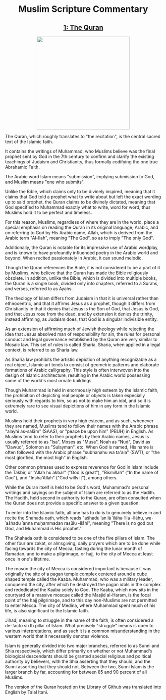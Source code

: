 <h1 align="center">Muslim Scripture Commentary</h1>

<h2 align="center"><a href="https://raw.githubusercontent.com/Atlas-of-Kaeon/The-One-Library/master/The%20One%20Library/1%20-%20Core/1%20-%20Literature/1%20-%20Texts/1%20-%20Scripture/1%20-%20Abrahamic/2%20-%20Islam/1%20-%20The%20Quran/The%20Quran.one">1: The Quran</a></h2>

<p align="center">
	<img src="https://3m7ajlsrzj92lfd1hu16hu7vc-wpengine.netdna-ssl.com/wp-content/uploads/2018/01/Quran-660x350.jpg" height="300px"/>
</p>

The Quran, which roughly translates to "the recitation", is the central sacred text of the Islamic
faith.

It contains the writings of Muhammad, who Muslims believe was the final prophet sent by God in the
7th century to confirm and clarify the existing teachings of Judaism and Christianity, thus
formally codifying the one true Abrahamic Faith.

The Arabic word Islam means "submission", implying submission to God, and Muslim means "one who
submits".

Unlike the Bible, which claims only to be divinely inspired, meaning that it claims that God told a
prophet what to write about but left the exact wording up to said prophet, the Quran claims to be
divinely dictated, meaning that God specified to Muhammad exactly what to write, word for
word, thus Muslims hold it to be perfect and timeless.

For this reason, Muslims, regardless of where they are in the world, place a special emphasis on
reading the Quran in its original language, Arabic, and on referring to God by His Arabic name,
Allah, which is derived from the Arabic term "Al-Ilah", meaning "The God", so as to imply "The only
God".

Additionally, the Quran is notable for its impressive use of Arabic wordplay, and is known to have
profoundly influenced poetry in the Arabic world and beyond. When recited passionately in Arabic,
it can sound melodic.

Though the Quran references the Bible, it is not considered to be a part of it by Muslims, who
believe that the Quran has made the Bible religiously obsolete. In addition, unlike the Bible,
which is divided into multiple books, the Quran is a single book, divided only into chapters,
referred to a Surahs, and verses, referred to as Ayahs.

The theology of Islam differs from Judaism in that it is universal rather than ethnocentric, and
that it affirms Jesus as a prophet, though it differs from Christianity in that it denies that
Jesus is the Son of God, that Jesus is God, and that Jesus rose from the dead, and by extension it
denies the trinity, instead affirming, as Judaism does, that God is a singular indivisible entity.

As an extension of affirming much of Jewish theology while rejecting the idea that Jesus absolved
man of responsibility for sin, the rules for personal conduct and legal governance established by
the Quran are very similar to Mosaic law. This set of rules is called Sharia. Sharia, when applied
in a legal context, is referred to as Sharia law.

As Sharia law prohibits the artistic depiction of anything recognizable as a real object, Islamic
art tends to consist of geometric patterns and elaborate formations of Arabic calligraphy. This
style is often interwoven into the design of Islamic architecture, resulting in the Arabic world
possessing some of the world's most ornate buildings.

Though Muhammad is held in enormously high esteem by the Islamic faith, the prohibition of
depicting real people or objects is taken especially seriously with regards to him, so as not to
make him an idol, and so it is extremely rare to see visual depictions of him in any form in the
Islamic world.

Muslims hold their prophets in very high esteem, and as such, whenever they are named, Muslims tend
to follow their names with the Arabic phrase "alayhi as-salām" (SAAS), or "peace be upon him"
(PBUH) in English. As Muslims tend to refer to their prophets by their Arabic names, Jesus is
usually referred to as "Isa", Moses as "Musa", Noah as "Nud", David as "Dawud", Solomon as
"Sulayman", etc. When God is named, His name is often followed with the Arabic phrase "subhanahu wa
ta'ala" (SWT), or "the most glorified, the most high" in English.

Other common phrases used to express reverence for God in Islam include the Takbir, or "Allah hu
akbar" ("God is great"), "Bismillah" ("In the name of God"), and "Insha'Allah" ("God wills it"),
among others.

While the Quran itself is held to be God's word, Muhammad's personal writings and sayings on the
subject of Islam are referred to as the Hadith. The Hadith, held second in authority to the Quran,
are often consulted when the Quran does not provide a specific answer to a given question.

To enter into the Islamic faith, all one has to do is to genuinely believe in and recite the
Shahada oath, which reads "ašhadu ʾan lā ʾilāha ʾilla -llāhu, wa-ʾašhadu ʾanna muḥammadan rasūlu
-llāhi", meaning "There is no god but God, and Muhammad is His prophet."

The Shahada oath is considered to be one of the five pillars of Islam. The other four are zakat, or
almsgiving, daily prayers which are to be done while facing towards the city of Mecca, fasting
during the lunar month of Ramadan, and to make a pilgrimage, or hajj, to the city of Mecca at least
once in one's lifetime.

The reason the city of Mecca is considered important is because it was originally the site of a
pagan temple complex centered around a cube shaped temple called the Kaaba. Muhammad, who was a
military leader, conquered the city, after which he destroyed the pagan idols in the complex and
rededicated the Kaaba solely to God. The Kaaba, which now sits in the courtyard of a massive mosque
called the Masjid al-Haram, is the focal point of the hajj pilgrimage, and to this day non-Muslims
are not permitted to enter Mecca. The city of Medina, where Muhammad spent much of his life, is
also significant to the Islamic faith.

Jihad, meaning to struggle in the name of the faith, is often considered a de-facto sixth pillar of
Islam. What precisely "struggle" means is open to various interpretations, and as such it is a
common misunderstanding in the western world that it necessarily denotes violence.

Islam is generally divided into two major branches, referred to as Sunni and Shia respectively,
which differ primarily on whether or not Muhammad's biological descendants should be granted
special religious and political authority by believers, with the Shia asserting that they should,
and the Sunni asserting that they should not. Between the two, Sunni Islam is the larger branch by
far, accounting for between 85 and 90 percent of all Muslims.

The version of the Quran hosted on the Library of Github was translated into English by Talal
Itani.